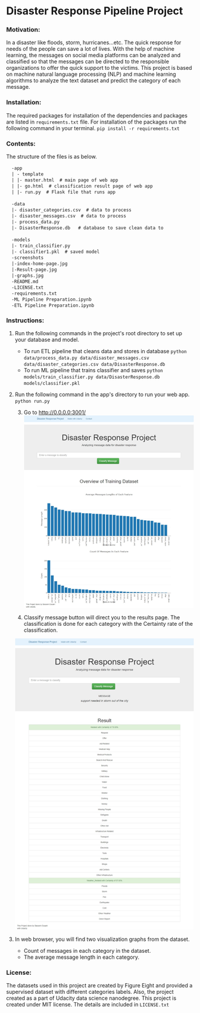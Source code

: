 # Disaster Response Pipeline Project

### Motivation:
In a disaster like floods, storm, hurricanes...etc. The quick response for needs of the people can save a lot of lives.
With the help of machine learning, the messages on social media platforms can be analyzed and classified so that the messages
can be directed to the responsible organizations to offer the quick support to the victims.
This project is based on machine natural language processing (NLP) and machine learning algorithms to analyze the text dataset
and predict the category of each message.

### Installation:
The required packages for installation of the dependencies and packages are listed in `requirements.txt` file.
For installation of the packages run the following command in your terminal.
`pip install -r requirements.txt`

### Contents:
The structure of the files is as below.
```
  -app
  | - template
  | |- master.html  # main page of web app
  | |- go.html  # classification result page of web app
  | |- run.py  # Flask file that runs app

  -data
  |- disaster_categories.csv  # data to process
  |- disaster_messages.csv  # data to process
  |- process_data.py
  |- DisasterResponse.db   # database to save clean data to

  -models
  |- train_classifier.py
  |- classifier1.pkl  # saved model
  -screenshots
  |-index-home-page.jpg
  |-Result-page.jpg
  |-graphs.jpg
  -README.md
  -LICENSE.txt
  -requirements.txt
  -ML Pipeline Preparation.ipynb
  -ETL Pipeline Preparation.ipynb
```
### Instructions:
1. Run the following commands in the project's root directory to set up your database and model.

    - To run ETL pipeline that cleans data and stores in database
        `python data/process_data.py data/disaster_messages.csv data/disaster_categories.csv data/DisasterResponse.db`
    - To run ML pipeline that trains classifier and saves
        `python models/train_classifier.py data/DisasterResponse.db models/classifier.pkl`

2. Run the following command in the app's directory to run your web app.
    `python run.py`

    3. Go to http://0.0.0.0:3001/
    ![alt text](https://github.com/bassemessam/disaster-reponse-project/blob/main/screenshots/index-home-page.jpg?raw=true)


    4. Classify message button will direct you to the results page. The classification is done for each category with the Certainty rate of the classification.

    ![alt text](https://github.com/bassemessam/disaster-reponse-project/blob/main/screenshots/result-page.jpg?raw=true)

5. In web browser, you will find two visualization graphs from the dataset.
    - Count of messages in each category in the dataset.
    - The average message length in each category.


### License:
The datasets used in this project are created by Figure Eight and provided a supervised dataset with different categories labels. Also, the project created as a part of Udacity data science nanodegree.
This project is created under MIT license. The details are included in `LICENSE.txt`
